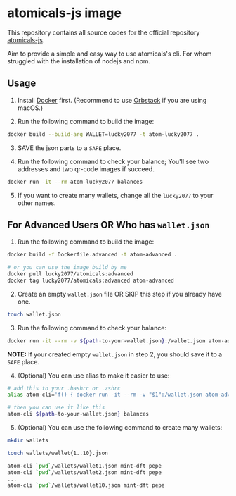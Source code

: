 # atomicals-js image

This repository contains all source codes for the official repository [atomicals-js](https://github.com/atomicals/atomicals-js).

Aim to provide a simple and easy way to use atomicals's cli. For whom struggled with the installation of nodejs and npm.

## Usage

1. Install [Docker](https://docs.docker.com/engine/install/#supported-platforms) first. (Recommend to use [Orbstack](https://orbstack.dev/) if you are using macOS.)

2. Run the following command to build the image:

```bash
docker build --build-arg WALLET=lucky2077 -t atom-lucky2077 .
```

3. SAVE the json parts to a `SAFE` place.

4. Run the following command to check your balance; You'll see two addresses and two qr-code images if succeed.

```bash
docker run -it --rm atom-lucky2077 balances
```

5. If you want to create many wallets, change all the `lucky2077` to your other names.

## For Advanced Users OR Who has `wallet.json`

1. Run the following command to build the image:

```bash
docker build -f Dockerfile.advanced -t atom-advanced .

# or you can use the image build by me
docker pull lucky2077/atomicals:advanced
docker tag lucky2077/atomicals:advanced atom-advanced
```

2. Create an empty `wallet.json` file OR SKIP this step if you already have one.

```bash
touch wallet.json
```

3. Run the following command to check your balance:

```bash
docker run -it --rm -v ${path-to-your-wallet.json}:/wallet.json atom-advanced yarn cli balances
```

**NOTE:** If your created empty `wallet.json` in step 2, you should save it to a `SAFE` place.

4. (Optional) You can use alias to make it easier to use:

```bash
# add this to your .bashrc or .zshrc
alias atom-cli='f() { docker run -it --rm -v "$1":/wallet.json atom-advanced yarn cli "${@:2}"; unset -f f; }; f'

# then you can use it like this
atom-cli ${path-to-your-wallet.json} balances
```

5. (Optional) You can use the following command to create many wallets:

```bash
mkdir wallets

touch wallets/wallet{1..10}.json

atom-cli `pwd`/wallets/wallet1.json mint-dft pepe
atom-cli `pwd`/wallets/wallet2.json mint-dft pepe
...
atom-cli `pwd`/wallets/wallet10.json mint-dft pepe

```
